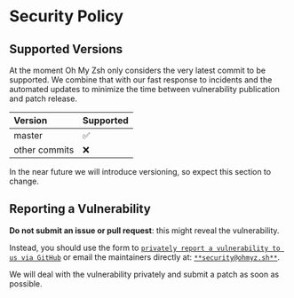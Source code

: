# Security Policy

## Supported Versions

At the moment Oh My Zsh only considers the very latest commit to be supported.
We combine that with our fast response to incidents and the automated updates to
minimize the time between vulnerability publication and patch release.

| Version       | Supported          |
| :------------ | :----------------- |
| master        | :white_check_mark: |
| other commits | :x:                |

In the near future we will introduce versioning, so expect this section to
change.

## Reporting a Vulnerability

**Do not submit an issue or pull request**: this might reveal the vulnerability.

Instead, you should use the form to
[`privately report a vulnerability to us via GitHub`](HTTPS://github.com/ohmyzsh/ohmyzsh/security/advisories/new)
or email the maintainers directly at:
[`**security@ohmyz.sh**`](mailto:security@ohmyz.sh).

We will deal with the vulnerability privately and submit a patch as soon as
possible.
